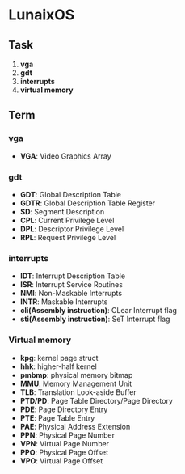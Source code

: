 # LunaixOS
## Task
1. **vga**
2. **gdt**
3. **interrupts**
4. **virtual memory**
## Term
### vga
- **VGA**: Video Graphics Array
### gdt
- **GDT**: Global Description Table
- **GDTR**: Global Description Table Register
- **SD**: Segment Description
- **CPL**: Current Privilege Level
- **DPL**: Descriptor Privilege Level
- **RPL**: Request Privilege Level
### interrupts
- **IDT**: Interrupt Description Table
- **ISR**: Interrupt Service Routines
- **NMI**: Non-Maskable Interrupts
- **INTR**: Maskable Interrupts
- **cli(Assembly instruction)**: CLear Interrupt flag
- **sti(Assembly instruction)**: SeT Interrupt flag
### Virtual memory
- **kpg**: kernel page struct
- **hhk**: higher-half kernel
- **pmbmp**: physical memory bitmap
- **MMU**: Memory Management Unit
- **TLB**: Translation Look-aside Buffer
- **PTD/PD**: Page Table Directory/Page Directory
- **PDE**: Page Directory Entry
- **PTE**: Page Table Entry
- **PAE**: Physical Address Extension
- **PPN**: Physical Page Number
- **VPN**: Virtual Page Number
- **PPO**: Physical Page Offset
- **VPO**: Virtual Page Offset
